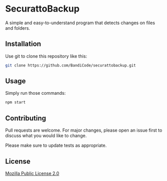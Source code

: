 # SecurattoBackup

A simple and easy-to-understand program that detects changes on files and folders.

## Installation

Use git to clone this repository like this:

```bash
git clone https://github.com/BandiCode/securattobackup.git
```

## Usage
Simply run those commands:
```bash
npm start
```

## Contributing
Pull requests are welcome. For major changes, please open an issue first to discuss what you would like to change.

Please make sure to update tests as appropriate.

## License
[Mozilla Public License 2.0](https://choosealicense.com/licenses/mpl-2.0/)
